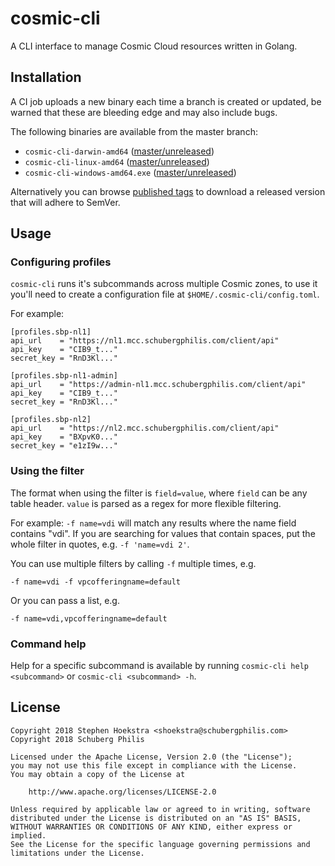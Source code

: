 # cosmic-cli

A CLI interface to manage Cosmic Cloud resources written in Golang.

## Installation

A CI job uploads a new binary each time a branch is created or updated, be warned that these are bleeding edge and may also include bugs.

The following binaries are available from the master branch:

* `cosmic-cli-darwin-amd64` ([master/unreleased](https://sbp.gitlab.schubergphilis.com/shoekstra/cosmic-cli/-/jobs/artifacts/master/download?job=build+darwin-amd64))
* `cosmic-cli-linux-amd64` ([master/unreleased](https://sbp.gitlab.schubergphilis.com/shoekstra/cosmic-cli/-/jobs/artifacts/master/download?job=build+linux-amd64))
* `cosmic-cli-windows-amd64.exe` ([master/unreleased](https://sbp.gitlab.schubergphilis.com/shoekstra/cosmic-cli/-/jobs/artifacts/master/download?job=build+windows-amd64))

Alternatively you can browse [published tags](https://sbp.gitlab.schubergphilis.com/shoekstra/cosmic-cli/tags) to download a released version that will adhere to SemVer.

## Usage

### Configuring profiles

`cosmic-cli` runs it's subcommands across multiple Cosmic zones, to use it you'll need to create a configuration file at `$HOME/.cosmic-cli/config.toml`.

For example:

```
[profiles.sbp-nl1]
api_url    = "https://nl1.mcc.schubergphilis.com/client/api"
api_key    = "CIB9_t..."
secret_key = "RnD3Kl..."

[profiles.sbp-nl1-admin]
api_url    = "https://admin-nl1.mcc.schubergphilis.com/client/api"
api_key    = "CIB9_t..."
secret_key = "RnD3Kl..."

[profiles.sbp-nl2]
api_url    = "https://nl2.mcc.schubergphilis.com/client/api"
api_key    = "BXpvK0..."
secret_key = "e1zI9w..."
```

### Using the filter

The format when using the filter is `field=value`, where `field` can be any table header. `value` is parsed as a regex for more flexible filtering.

For example: `-f name=vdi` will match any results where the name field contains "vdi". If you are searching for values that contain spaces, put the whole filter in quotes, e.g. `-f 'name=vdi 2'`.

You can use multiple filters by calling `-f` multiple times, e.g.

```
-f name=vdi -f vpcofferingname=default
```

Or you can pass a list, e.g.

```
-f name=vdi,vpcofferingname=default
```

### Command help

Help for a specific subcommand is available by running `cosmic-cli help <subcommand>` or `cosmic-cli <subcommand> -h`.

## License

```
Copyright 2018 Stephen Hoekstra <shoekstra@schubergphilis.com>
Copyright 2018 Schuberg Philis

Licensed under the Apache License, Version 2.0 (the "License");
you may not use this file except in compliance with the License.
You may obtain a copy of the License at

    http://www.apache.org/licenses/LICENSE-2.0

Unless required by applicable law or agreed to in writing, software
distributed under the License is distributed on an "AS IS" BASIS,
WITHOUT WARRANTIES OR CONDITIONS OF ANY KIND, either express or implied.
See the License for the specific language governing permissions and
limitations under the License.
```
